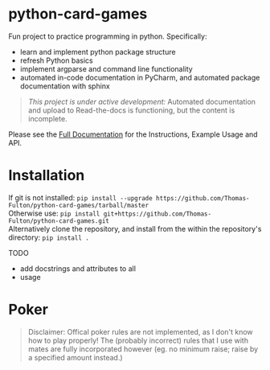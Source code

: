 # python-card-games
Fun project to practice programming in python. Specifically:

- learn and implement python package structure
- refresh Python basics
- implement argparse and command line functionality
- automated in-code documentation in PyCharm, and automated package documentation with sphinx
> _This project is under active development:_ Automated documentation and upload to Read-the-docs is functioning, but the content is incomplete.

Please see the [Full Documentation](https://python-card-games.readthedocs.io/en/latest/) for the Instructions, Example Usage and API.

# Installation
If git is not installed: `pip install --upgrade https://github.com/Thomas-Fulton/python-card-games/tarball/master`  
Otherwise use: `pip install git+https://github.com/Thomas-Fulton/python-card-games.git`  
Alternatively clone the repository, and install from the within the repository's directory: `pip install .`  


TODO
- add docstrings and attributes to all 
- usage 


Poker
=====
> Disclaimer: Offical poker rules are not implemented, as I don't know how to play properly! The (probably incorrect) rules that I use 
with mates are fully incorporated however (eg. no minimum raise; raise by a specified amount instead.)
